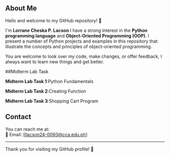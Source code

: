 ## About Me
Hello and welcome to my GitHub repository! 👋

I'm **Lorrane Cheska P. Lacson**
I have a strong interest in the **Python programming language** and **Object-Oriented Programming (OOP)**. 
I present a number of Python projects and examples in this repository that illustrate the concepts and principles of object-oriented programming.

You are welcome to look over my code, make changes, or offer feedback, I always want to learn new things and get better.

##Midterm Lab Task

**Midterm Lab Task 1**:Python Fundamentals 

**Midterm Lab Task 2**:Creating Function 

**Midterm Lab Task 3**:Shopping Cart Program 


## Contact
You can reach me at:  
📧 Email: [llacson24-0093@cca.edu.ph]  

---

Thank you for visiting my GitHub profile! 🚀

